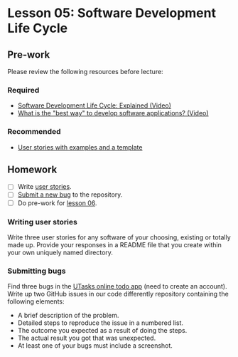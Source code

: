 # Lesson 05: Software Development Life Cycle

## Pre-work

Please review the following resources before lecture:

### Required
* [Software Development Life Cycle: Explained (Video)](https://www.youtube.com/watch?v=SaCYkPD4_K0)
* [What is the "best way" to develop software applications? (Video)](https://www.youtube.com/watch?v=oNmcX6Gozg0)

### Recommended
* [User stories with examples and a template](https://www.atlassian.com/agile/project-management/user-stories)

## Homework

- [ ] Write [user stories](#writing-user-stories).
- [ ] [Submit a new bug](#submitting-bugs) to the repository.
- [ ] Do pre-work for [lesson 06](/lesson_06/).

### Writing user stories

Write three user stories for any software of your choosing, existing or totally made up. Provide your responses in a README file that you create within your own uniquely named directory.

### Submitting bugs

Find three bugs in the [UTasks online todo app][buggy-app] (need to create an account). Write up two GitHub issues in our code differently repository containing the following elements:

* A brief description of the problem.
* Detailed steps to reproduce the issue in a numbered list.
* The outcome you expected as a result of doing the steps.
* The actual result you got that was unexpected.
* At least one of your bugs must include a screenshot.

[buggy-app]: https://utasks-main.web.app/